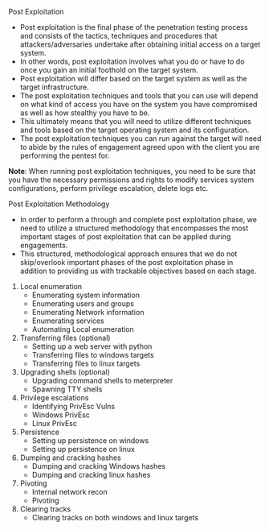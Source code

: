 Post Exploitation

- Post exploitation is the final phase of the penetration testing process and consists of the tactics, techniques and procedures that attackers/adversaries undertake after obtaining initial access on a target system.
- In other words, post exploitation involves what you do or have to do once you gain an initial foothold on the target system.
- Post exploitation will differ based on the target system as well as the target infrastructure.
- The post exploitation techniques and tools that you can use will depend on what kind of access you have on the system you have compromised as well as how stealthy you have to be.
- This ultimately means that you will need to utilize different techniques and tools based on the target operating system and its configuration.
- The post exploitation techniques you can run against the target will need to abide by the rules of engagement agreed upon with the client you are performing the pentest for.

**Note**: When running post exploitation techniques, you need to be sure that you have the necessary permissions and rights to modify services system configurations, perform privilege escalation, delete logs etc.

Post Exploitation Methodology

- In order to perform a through and complete post exploitation phase, we need to utilize a structured methodology that encompasses the most important stages of post exploitation that can be applied during engagements.
- This structured, methodological approach ensures that we do not skip/overlook important phases of the post exploitation phase in addition to providing us with trackable objectives based on each stage.

1. Local enumeration
	- Enumerating system information
	- Enumerating users and groups
	- Enumerating Network information
	- Enumerating services
	- Automating Local enumeration
2. Transferring files (optional)
	- Setting up a web server with python
	- Transferring files to windows targets
	- Transferring files to linux targets
3. Upgrading shells (optional)
	- Upgrading command shells to meterpreter
	- Spawning TTY shells
4. Privilege escalations
	-  Identifying PrivEsc Vulns
	- Windows PrivEsc
	- Linux PrivEsc
5. Persistence
	- Setting up persistence on windows
	- Setting up persistence on linux
6. Dumping and cracking hashes
	- Dumping and cracking Windows hashes
	- Dumping and cracking linux hashes
7. Pivoting
	- Internal network recon
	- Pivoting
8. Clearing tracks
	- Clearing tracks on both windows and linux targets

